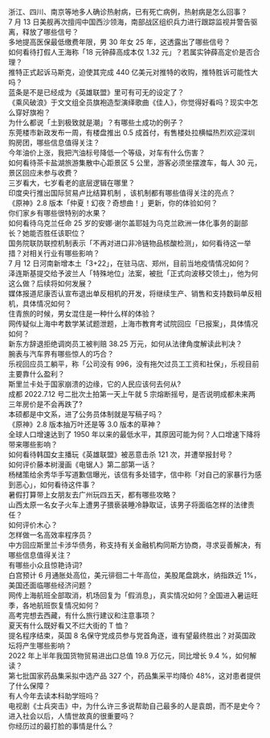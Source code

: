 浙江、四川、南京等地多人确诊热射病，已有死亡病例，热射病是怎么回事？  
7 月 13 日美舰再次擅闯中国西沙领海，南部战区组织兵力进行跟踪监视并警告驱离，释放了哪些信号？  
多地提高医保最低缴费年限，男 30 年女 25 年，这透露出了哪些信号？  
如何看待打假人王海称「18 元钟薛高成本仅 1.32 元」？若属实钟薛高定价是否合理？  
推特正式起诉马斯克，迫使其完成 440 亿美元对推特的收购，推特胜诉可能性大吗？  
蓝条是不是已经成为《英雄联盟》里可有可无的设定了？  
《乘风破浪》于文文组全员旗袍造型演绎歌曲《佳人》，你觉得好看吗？现实中怎么穿好旗袍？  
为什么都说「土到极致就是潮」？有哪些土成功的例子？  
东莞楼市新政发布一周，有楼盘推出 0.5 成首付，有售楼处拉横幅热烈欢迎深圳购房团，哪些信息值得关注？  
今年油价上涨，我把汽油标号降低一个等级，对车有什么伤害？  
如何看待茶卡盐湖旅游集散中心距景区 5 公里，游客必须坐摆渡车，每人 30 元，景区回应未参与收费？  
三岁看大，七岁看老的底层逻辑在哪里？  
印度央行推出国际贸易卢比结算机制 ，该机制都有哪些值得关注的亮点？  
《原神》2.8 版本「仲夏！幻夜？奇想曲！」更新，你的体验如何？  
你们家乡有哪些很特别的水果？  
如何看待乌克兰任命 25 岁的安娜·谢尔盖耶娃为乌克兰欧洲一体化事务的副部长？她能否胜任该职位？  
国务院联防联控机制表示「不再对进口非冷链物品核酸检测」，如何看待这一举措？对相关行业有哪些影响？  
7 月 12 日河南新增本土「3+22」，在驻马店、郑州，目前当地疫情情况如何？  
泽连斯基提交给予波兰人「特殊地位」法案，被批「正式向波移交领土」，他为何这么做？后续将如何发展？  
媒体报道尼康否认宣布退出单反相机的开发，将继续生产、销售和支持数码单反相机，具体情况如何？  
住青旅的时候，男女混住是一种什么样的体验？  
网传疑似上海中考数学某试题泄题，上海市教育考试院回应「已报案」，具体情况如何？  
新东方辞退拒绝调岗员工被判赔 38.25 万元，如何从法律角度解读此判决？  
腕表与汽车界有哪些惊人的巧合？  
乐视回应员工躺平，称「公司没有 996，没有拖欠过员工工资和社保」，乐视目前主要靠什么盈利？  
斯里兰卡处于国家崩溃的边缘，它的人民应该何去何从?  
成都 2022.7.12 号二批次土拍第一天上午就 5 宗熔断摇号，是否说明成都未来两三年房价是不会再跌了?  
本硕都是中文系，进了公务员体制就是写稿子吗？  
《原神》2.8 版本抽万叶还是等 3.0 版本的草神？  
全球人口增速达到了 1950 年以来的最低水平，其原因可能为何？人口增速下降将带来哪些影响？  
如何看待韩国女主播玩《英雄联盟》被恶意击杀 121 次，并遭举报封号？  
如何评价藤本树漫画《电锯人》第二部第一话？  
杨槠策给余秀华手写道歉信曝光，该信有多处错字，信中称「对自己的家暴行为感到恶心」，如何看待这件事？  
暑假打算带上女朋友去广州玩四五天，都有哪些攻略？  
山西太原一名女子火车上遭男子猥亵装睡冷静取证，该男子将面临怎样的法律责任？  
如何评价木心？  
怎样做一名高效率程序员？  
中方回应斯里兰卡涉华债务，称支持有关金融机构同斯方协商，寻求妥善解决，有哪些信息值得关注？  
有哪些小众且惊艳诗词?  
白宫预计 6 月通胀处高位，美元徘徊二十年高位，美股尾盘跳水，纳指跌近 1%，美国还面临哪些经济问题？  
网传上海航班全部取消，机场回复为「假消息」，真实情况如何？全国进入暑运旺季，各地航班恢复情况如何？  
高考完想去西藏，有什么旅行建议和注意事项？  
夏天有什么既好看又不烂大街的 T 恤？  
提名程序结束，英国 8 名保守党成员参与党首角逐，谁有望最终胜出？对英国政坛将产生哪些影响？  
2022 年上半年我国货物贸易进出口总值 19.8 万亿元，同比增长 9.4 %，如何解读？  
第七批国家药品集采拟中选产品 327 个，药品集采平均降价 48%，这对患者提供了什么保障？  
有人今年去读本科助学班吗？  
电视剧《士兵突击》中，为什么许三多说帮助自己最多的人是袁朗，而不是史今？  
进入社会以后，人情世故真的很重要吗？  
你经历过的最打脸的事情是什么？  
